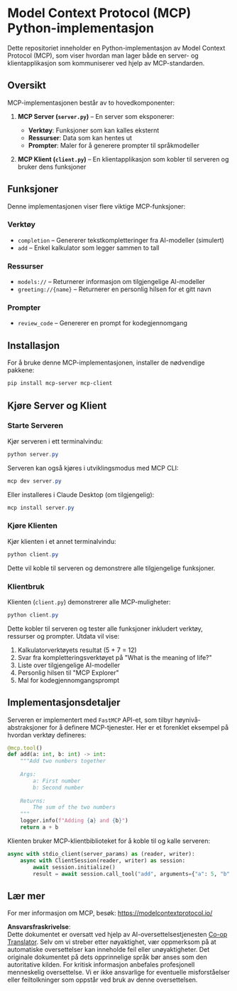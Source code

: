 <!--
CO_OP_TRANSLATOR_METADATA:
{
  "original_hash": "706b9b075dc484b73a053e6e9c709b4b",
  "translation_date": "2025-05-25T13:31:21+00:00",
  "source_file": "04-PracticalImplementation/samples/python/README.md",
  "language_code": "no"
}
-->
# Model Context Protocol (MCP) Python-implementasjon

Dette repositoriet inneholder en Python-implementasjon av Model Context Protocol (MCP), som viser hvordan man lager både en server- og klientapplikasjon som kommuniserer ved hjelp av MCP-standarden.

## Oversikt

MCP-implementasjonen består av to hovedkomponenter:

1. **MCP Server (`server.py`)** – En server som eksponerer:
   - **Verktøy**: Funksjoner som kan kalles eksternt
   - **Ressurser**: Data som kan hentes ut
   - **Prompter**: Maler for å generere prompter til språkmodeller

2. **MCP Klient (`client.py`)** – En klientapplikasjon som kobler til serveren og bruker dens funksjoner

## Funksjoner

Denne implementasjonen viser flere viktige MCP-funksjoner:

### Verktøy
- `completion` – Genererer tekstkompletteringer fra AI-modeller (simulert)
- `add` – Enkel kalkulator som legger sammen to tall

### Ressurser
- `models://` – Returnerer informasjon om tilgjengelige AI-modeller
- `greeting://{name}` – Returnerer en personlig hilsen for et gitt navn

### Prompter
- `review_code` – Genererer en prompt for kodegjennomgang

## Installasjon

For å bruke denne MCP-implementasjonen, installer de nødvendige pakkene:

```powershell
pip install mcp-server mcp-client
```

## Kjøre Server og Klient

### Starte Serveren

Kjør serveren i ett terminalvindu:

```powershell
python server.py
```

Serveren kan også kjøres i utviklingsmodus med MCP CLI:

```powershell
mcp dev server.py
```

Eller installeres i Claude Desktop (om tilgjengelig):

```powershell
mcp install server.py
```

### Kjøre Klienten

Kjør klienten i et annet terminalvindu:

```powershell
python client.py
```

Dette vil koble til serveren og demonstrere alle tilgjengelige funksjoner.

### Klientbruk

Klienten (`client.py`) demonstrerer alle MCP-muligheter:

```powershell
python client.py
```

Dette kobler til serveren og tester alle funksjoner inkludert verktøy, ressurser og prompter. Utdata vil vise:

1. Kalkulatorverktøyets resultat (5 + 7 = 12)
2. Svar fra kompletteringsverktøyet på "What is the meaning of life?"
3. Liste over tilgjengelige AI-modeller
4. Personlig hilsen til "MCP Explorer"
5. Mal for kodegjennomgangsprompt

## Implementasjonsdetaljer

Serveren er implementert med `FastMCP` API-et, som tilbyr høynivå-abstraksjoner for å definere MCP-tjenester. Her er et forenklet eksempel på hvordan verktøy defineres:

```python
@mcp.tool()
def add(a: int, b: int) -> int:
    """Add two numbers together
    
    Args:
        a: First number
        b: Second number
    
    Returns:
        The sum of the two numbers
    """
    logger.info(f"Adding {a} and {b}")
    return a + b
```

Klienten bruker MCP-klientbiblioteket for å koble til og kalle serveren:

```python
async with stdio_client(server_params) as (reader, writer):
    async with ClientSession(reader, writer) as session:
        await session.initialize()
        result = await session.call_tool("add", arguments={"a": 5, "b": 7})
```

## Lær mer

For mer informasjon om MCP, besøk: https://modelcontextprotocol.io/

**Ansvarsfraskrivelse**:  
Dette dokumentet er oversatt ved hjelp av AI-oversettelsestjenesten [Co-op Translator](https://github.com/Azure/co-op-translator). Selv om vi streber etter nøyaktighet, vær oppmerksom på at automatiske oversettelser kan inneholde feil eller unøyaktigheter. Det originale dokumentet på dets opprinnelige språk bør anses som den autoritative kilden. For kritisk informasjon anbefales profesjonell menneskelig oversettelse. Vi er ikke ansvarlige for eventuelle misforståelser eller feiltolkninger som oppstår ved bruk av denne oversettelsen.